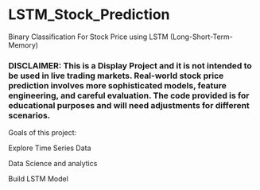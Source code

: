 # LSTM_Stock_Prediction
Binary Classification For Stock Price using LSTM (Long-Short-Term-Memory)

### DISCLAIMER: This is a Display Project and it is not intended to be used in live trading markets. Real-world stock price prediction involves more sophisticated models, feature engineering, and careful evaluation. The code provided is for educational purposes and will need adjustments for different scenarios.

Goals of this project:

Explore Time Series Data

Data Science and analytics

Build LSTM Model
